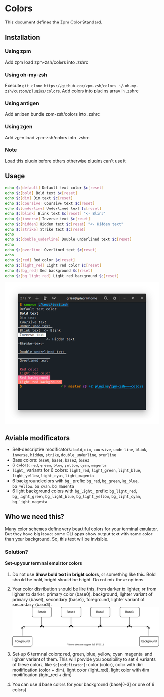 # Colors

This document defines the Zpm Color Standard.

## Installation

### Using zpm

Add zpm load zpm-zsh/colors into .zshrc

### Using oh-my-zsh

Execute `git clone https://github.com/zpm-zsh/colors ~/.oh-my-zsh/custom/plugins/colors`. Add colors into plugins array in .zshrc

### Using antigen

Add antigen bundle zpm-zsh/colors into .zshrc

### Using zgen

Add zgen load zpm-zsh/colors into .zshrc

### Note

Load this plugin before others otherwise plugins can't use it

## Usage

```bash
echo $c[default] Default text color $c[reset]
echo $c[bold] Bold text $c[reset]
echo $c[dim] Dim text $c[reset]
echo $c[coursive] Coursive text $c[reset]
echo $c[underline] Underlined text $c[reset]
echo $c[blink] Blink text $c[reset] "<- Blink"
echo $c[inverse] Inverse text $c[reset]
echo $c[hidden] Hidden text $c[reset] "<- Hidden text"
echo $c[strike] Strike text $c[reset]
echo
echo $c[double_underline] Double underlined text $c[reset]
echo
echo $c[overline] Overlined text $c[reset]
echo
echo $c[red] Red color $c[reset]
echo $c[light_red] Light red color $c[reset]
echo $c[bg_red] Red background $c[reset]
echo $c[bg_light_red] Light red background $c[reset]
```

![Screenshot](./images/example.png)

## Aviable modificators

* Self-descriptive modificators: `bold`, `dim`, `coursive`, `underline`, `blink`, `inverse`, `hidden`, `strike`, `double_underline`, `overline`
* Base colors: `base0`, `base1`, `base2`, `base3`
* 6 colors: `red`, `green`, `blue`, `yellow`, `cyan`, `magenta`
* `light_` variants for 6 colors: `light_red`, `light_green`, `light_blue`, `light_yellow`, `light_cyan`, `light_magenta`
* 6 background colors with `bg_` prefix: `bg_red`, `bg_green`, `bg_blue`, `bg_yellow`, `bg_cyan`, `bg_magenta`
* 6 light background colors with `bg_light_` prefix: `bg_light_red`, `bg_light_green`, `bg_light_blue`, `bg_light_yellow`, `bg_light_cyan`, `bg_light_magenta`

## Who we need this?

Many color schemes define very beautiful colors for your terminal emulator. But they have big issue: some CLI apps show output text with same color than your background. So, this text will be invisible.

### Solution?

#### Set-up your terminal emulator colors

1. Do not use **Show bold text in bright colors**, or something like this. Bold should be bold, bright should be bright. Do not mix these options.

2. Your color distribution should be like this, from darker to lighter, or from lighter to darker: primary color (base0), background, lighter variant of primary (base1), secondary (base2), foreground, lighter variant of secondary (base3). ![Colors](images/Diagram.svg)

3. Set-up 6 terminal colors: red, green, blue, yellow, cyan, magenta, and lighter variant of them. This will provide you possibility to set 4 variants of these colors, like `$c[modificator]`: color (color), color with dim modification (color + dim), light color (light_red), light color with dim modification (light_red + dim)

4. You can use 4 base colors for your background (base[0-3] or one of 6 colors)
